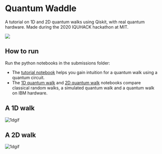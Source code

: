 # Quantum Waddle

A tutorial on 1D and 2D quantum walks using Qiskit, with real quantum hardware. Made during the 2020 IQUHACK hackathon at MIT.

![](https://i.imgur.com/3V7AJbo.png)

## How to run

Run the python notebooks in the submissions folder:

- The [tutorial notebook](Tutorial.ipynb) helps you gain intuition for a quantum walk using a quantum circuit.
- The [1D quantum walk](1D%20walk%20on%20IBM.ipynb) and [2D quantum walk](2D%20walk%20on%20IBM.ipynb) notebooks compare classical random walks, a simulated quantum walk and a quantum walk on IBM hardware.

## A 1D walk
![1dgif](https://i.imgur.com/xxKeFPo.gif)


## A 2D walk
![1dgif](https://i.imgur.com/EHRxeyr.gif)
